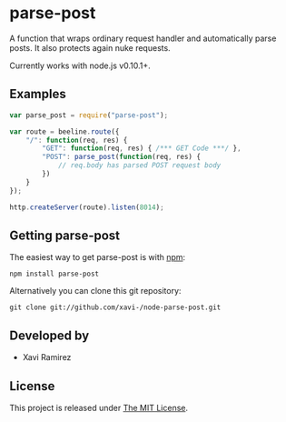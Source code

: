 # parse-post

A function that wraps ordinary request handler and automatically parse posts.  It also protects again nuke requests.

Currently works with node.js v0.10.1+.

## Examples

```javascript
var parse_post = require("parse-post");

var route = beeline.route({
	"/": function(req, res) {
		"GET": function(req, res) { /*** GET Code ***/ },
		"POST": parse_post(function(req, res) {
			// req.body has parsed POST request body
		})
	}
});

http.createServer(route).listen(8014);
```

## Getting parse-post

The easiest way to get parse-post is with [npm](http://npmjs.org/):

    npm install parse-post

Alternatively you can clone this git repository:

    git clone git://github.com/xavi-/node-parse-post.git


## Developed by
* Xavi Ramirez

## License
This project is released under [The MIT License](http://www.opensource.org/licenses/mit-license.php).

